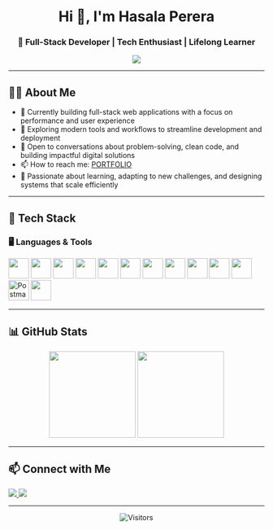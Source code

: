 <h1 align="center">Hi 👋, I'm Hasala Perera</h1>
<h3 align="center">🚀 Full-Stack Developer | Tech Enthusiast | Lifelong Learner</h3>

<p align="center">
  <img src="https://readme-typing-svg.demolab.com/?lines=Creative%20Problem%20Solver;Full-Stack%20Web%20Developer;Focused%20on%20Clean%20%26%20Scalable%20Code;Always%20Learning%20Something%20New&center=true&width=480&height=45&color=38BDF8&vCenter=true&pause=1000&size=22" />
</p>


---

## 🧑‍💻 About Me

- 🔭 Currently building full-stack web applications with a focus on performance and user experience  
- 🌱 Exploring modern tools and workflows to streamline development and deployment  
- 💬 Open to conversations about problem-solving, clean code, and building impactful digital solutions  
- 📫 How to reach me: [PORTFOLIO](https://hasalaperera.netlify.app/)  
- 🧠 Passionate about learning, adapting to new challenges, and designing systems that scale efficiently  

---


## 🚀 Tech Stack

### 🖥️ Languages & Tools

<p align="left">
  <img src="https://cdn.jsdelivr.net/gh/devicons/devicon/icons/javascript/javascript-original.svg" height="40" />
  <img src="https://cdn.jsdelivr.net/gh/devicons/devicon/icons/react/react-original.svg" height="40" />
  <img src="https://cdn.jsdelivr.net/gh/devicons/devicon/icons/express/express-original.svg" height="40" />
  <img src="https://cdn.jsdelivr.net/gh/devicons/devicon/icons/nodejs/nodejs-original.svg" height="40" />
  <img src="https://cdn.jsdelivr.net/gh/devicons/devicon/icons/mongodb/mongodb-original.svg" height="40" />
  <img src="https://cdn.jsdelivr.net/gh/devicons/devicon/icons/mysql/mysql-original.svg" height="40" />
  <img src="https://www.vectorlogo.zone/logos/tailwindcss/tailwindcss-icon.svg" height="40" />
  <img src="https://cdn.jsdelivr.net/gh/devicons/devicon/icons/docker/docker-original.svg" height="40" />
  <img src="https://cdn.jsdelivr.net/gh/devicons/devicon/icons/nginx/nginx-original.svg" height="40" />
  <img src="https://cdn.jsdelivr.net/gh/devicons/devicon/icons/git/git-original.svg" height="40" />
  <img src="https://www.vectorlogo.zone/logos/firebase/firebase-icon.svg" height="40" />
  <img src="https://upload.wikimedia.org/wikipedia/commons/c/c2/Postman_%28software%29.png" height="40" alt="Postman Logo" />
  <img src="https://cdn.jsdelivr.net/gh/devicons/devicon/icons/linux/linux-original.svg" height="40" />
</p>

---

## 📊 GitHub Stats

<p align="center">
  <img src="https://github-readme-streak-stats.herokuapp.com/?user=hasalaperera&theme=radical&hide_border=false" height="170" />
  <img src="https://github-readme-stats.vercel.app/api/top-langs/?username=hasalaperera&layout=compact&langs_count=8&theme=radical" height="170" />
</p>

---


## 📫 Connect with Me

<p align="left">
  <a href="https://www.linkedin.com/in/hasalaperera/" target="_blank">
    <img src="https://img.shields.io/badge/LinkedIn-0077B5?style=for-the-badge&logo=linkedin&logoColor=white" />
  </a>
  <a href="mailto:hasala294@gmail.com">
    <img src="https://img.shields.io/badge/Email-D14836?style=for-the-badge&logo=gmail&logoColor=white" />
  </a>
</p>

---

<p align="center">
  <img src="https://visitor-badge.laobi.icu/badge?page_id=hasalaperera.hasalaperera" alt="Visitors" />
</p>
